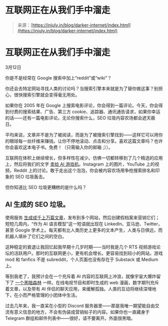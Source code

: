 <!--yml

category: 未分类

date: 2024-05-27 14:52:33

-->

# 互联网正在从我们手中溜走

> 来源：[https://injuly.in/blog/darker-internet/index.html](https://injuly.in/blog/darker-internet/index.html)

# 互联网正在从我们手中溜走

3月12日

你是不是经常在 Google 搜索中加上“reddit”或“wiki”？

你还会去特定网站寻找人类的讨论吗？当搜索引擎本来就是为了替你做这事？别担心，很快搜索引擎就会变得毫无用处。

如果你在 2005 年在 Google 上搜索电影评论，你会得到一篇评论。今天，你会得到付费的搜索结果、广告、第三方 cookie、追踪器、通讯通告请求，如果你幸运的话——还有一篇电影评论。无论你搜索什么，SEO 垃圾内容农场都会遮天蔽日。

平均来说，文章并不是为了被阅读，而是为了被搜索引擎找到——这样它可以用你的眼球每一丝纤维来赚钱。让你不停地滚动、点击和分享。喜欢这篇文章吗？也许你会喜欢这本电子书。免费！（只需输入你的邮箱 ;））。

互联网在体积上继续增长，但多样性在减少。仿佛一切都转移到了几个精选的应用上，然后将我们的文字 [卖给 AI 游戏机](https://www.theverge.com/2024/2/17/24075670/reddit-ai-training-license-deal-user-content)。Instagram 上的图片，YouTube 上的视频，Reddit 上的讨论。敢于走出这个泡泡，你会被内容农场用争抢搜索排名和印象的 SEO 垃圾轰击。

但你知道比 SEO 垃圾更糟糕的是什么吗？

## AI 生成的 SEO 垃圾。

使用服务 [生成成千上万篇文章](/assets/img/darker-internet/seo-heist.webp)，发布到多个网站，然后创建假档案来营销它们；短短几周内，“作为 AI 语言模型”这一短语就出现在 LinkedIn、亚马逊、Twitter，甚至 Google 学术上。每天都有比人类历史上更多的文本产生，人类与日俱远，而机器人填补了它们之间的空白。

这种稳定的衰退让我回忆起我早期十几岁时期——当时我是几个 RTS 视频游戏论坛的活跃用户。那时的互联网更小，更有机会增长。更容易找到较小的网站，游戏 mod 和 fanfics 不是 subreddit，个人页面也没有存在于 Substack 或 Medium 上。

等到我老了，我预计会在一个充斥着 AI 内容的互联网上冲浪，就像宇宙大爆炸留下了 [一个黑暗森林](https://en.wikipedia.org/wiki/Dark_forest_hypothesis) 一样。在线电视节目和即时生成的 web 漫画，数字期刊充斥着文章，以及带有 AI 伴侣的聊天应用，来缓解孤独。人类的互动将继续深埋地下，在小而严格管理的小团体中生活。

过去几年来，我一直呆在小型的 Discord 服务器里——那是我唯一期望能自由交流有意义信息的地方，不会有伪装成营销帖子的内容。如果你也一直藏身于 Telegram 群组和邮件列表中——很好，请不要离开。外面很黑暗。
